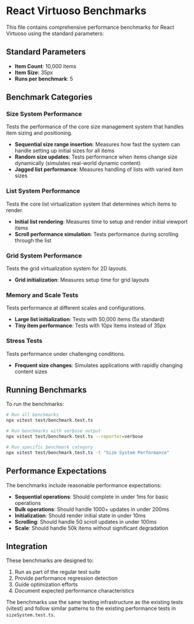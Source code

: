 # React Virtuoso Benchmarks

This file contains comprehensive performance benchmarks for React Virtuoso using the standard parameters:

## Standard Parameters
- **Item Count**: 10,000 items
- **Item Size**: 35px
- **Runs per benchmark**: 5

## Benchmark Categories

### Size System Performance
Tests the performance of the core size management system that handles item sizing and positioning.

- **Sequential size range insertion**: Measures how fast the system can handle setting up initial sizes for all items
- **Random size updates**: Tests performance when items change size dynamically (simulates real-world dynamic content)
- **Jagged list performance**: Measures handling of lists with varied item sizes

### List System Performance
Tests the core list virtualization system that determines which items to render.

- **Initial list rendering**: Measures time to setup and render initial viewport items
- **Scroll performance simulation**: Tests performance during scrolling through the list

### Grid System Performance
Tests the grid virtualization system for 2D layouts.

- **Grid initialization**: Measures setup time for grid layouts

### Memory and Scale Tests
Tests performance at different scales and configurations.

- **Large list initialization**: Tests with 50,000 items (5x standard)
- **Tiny item performance**: Tests with 10px items instead of 35px

### Stress Tests
Tests performance under challenging conditions.

- **Frequent size changes**: Simulates applications with rapidly changing content sizes

## Running Benchmarks

To run the benchmarks:

```bash
# Run all benchmarks
npx vitest test/benchmark.test.ts

# Run benchmarks with verbose output
npx vitest test/benchmark.test.ts --reporter=verbose

# Run specific benchmark category
npx vitest test/benchmark.test.ts -t "Size System Performance"
```

## Performance Expectations

The benchmarks include reasonable performance expectations:

- **Sequential operations**: Should complete in under 1ms for basic operations
- **Bulk operations**: Should handle 1000+ updates in under 200ms
- **Initialization**: Should render initial state in under 10ms
- **Scrolling**: Should handle 50 scroll updates in under 100ms
- **Scale**: Should handle 50k items without significant degradation

## Integration

These benchmarks are designed to:
1. Run as part of the regular test suite
2. Provide performance regression detection
3. Guide optimization efforts
4. Document expected performance characteristics

The benchmarks use the same testing infrastructure as the existing tests (vitest) and follow similar patterns to the existing performance tests in `sizeSystem.test.ts`.